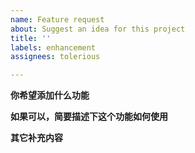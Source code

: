 ```yaml
---
name: Feature request
about: Suggest an idea for this project
title: ''
labels: enhancement
assignees: tolerious

---
```


**你希望添加什么功能**



**如果可以，简要描述下这个功能如何使用**




**其它补充内容**
